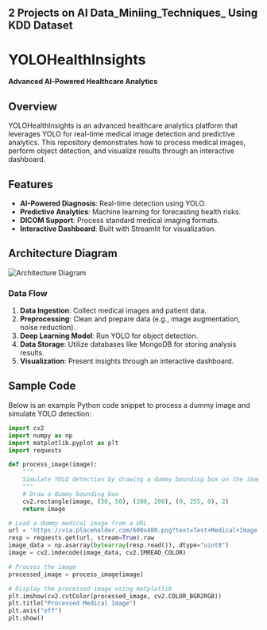 
## 2 Projects on AI Data_Miniing_Techniques_ Using KDD Dataset 


# YOLOHealthInsights
**Advanced AI-Powered Healthcare Analytics**


## Overview
YOLOHealthInsights is an advanced healthcare analytics platform that leverages YOLO for real-time medical image detection and predictive analytics. This repository demonstrates how to process medical images, perform object detection, and visualize results through an interactive dashboard.

## Features
- **AI-Powered Diagnosis**: Real-time detection using YOLO.
- **Predictive Analytics**: Machine learning for forecasting health risks.
- **DICOM Support**: Process standard medical imaging formats.
- **Interactive Dashboard**: Built with Streamlit for visualization.

## Architecture Diagram
![Architecture Diagram](https://via.placeholder.com/800x400.png?text=Architecture+Diagram)

### Data Flow
1. **Data Ingestion**: Collect medical images and patient data.
2. **Preprocessing**: Clean and prepare data (e.g., image augmentation, noise reduction).
3. **Deep Learning Model**: Run YOLO for object detection.
4. **Data Storage**: Utilize databases like MongoDB for storing analysis results.
5. **Visualization**: Present insights through an interactive dashboard.

## Sample Code

Below is an example Python code snippet to process a dummy image and simulate YOLO detection:

```python
import cv2
import numpy as np
import matplotlib.pyplot as plt
import requests

def process_image(image):
    """
    Simulate YOLO detection by drawing a dummy bounding box on the image.
    """
    # Draw a dummy bounding box
    cv2.rectangle(image, (50, 50), (200, 200), (0, 255, 0), 2)
    return image

# Load a dummy medical image from a URL
url = 'https://via.placeholder.com/600x400.png?text=Test+Medical+Image'
resp = requests.get(url, stream=True).raw
image_data = np.asarray(bytearray(resp.read()), dtype="uint8")
image = cv2.imdecode(image_data, cv2.IMREAD_COLOR)

# Process the image
processed_image = process_image(image)

# Display the processed image using matplotlib
plt.imshow(cv2.cvtColor(processed_image, cv2.COLOR_BGR2RGB))
plt.title("Processed Medical Image")
plt.axis("off")
plt.show()
